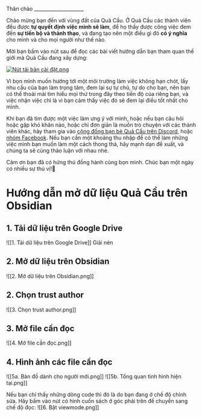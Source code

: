 Thân chào ____________________,  

Chào mừng bạn đến với vùng đất của Quả Cầu. Ở Quả Cầu các thành viên đều được **tự quyết định việc mình sẽ làm**, để họ thấy được công việc đem đến **sự tiến bộ và thành thạo**, và đang tạo nên một điều gì đó **có ý nghĩa** cho mình và cho mọi người như thế nào.  

Mời bạn bấm vào nút sau để đọc các bài viết hướng dẫn bạn tham quan thế giới mà Quả Cầu đang xây dựng:  

[![Nút tải bản cài đặt.png](blob:https://mail.google.com/89fc54ad-63b8-4689-9cf6-b9d55f3f96a2)](https://quacau.space/b7xl)
  
Vì bọn mình muốn hướng tới một môi trường làm việc không hạn chót, lấy nhu cầu của bạn làm trọng tâm, đem lại sự tự chủ, tự do cho bạn, nên bạn có thể thoải mái tìm hiểu mọi thứ trong đây theo tiến độ của riêng bạn, và việc nhận việc chỉ là vì bạn cảm thấy việc đó sẽ đem lại điều tốt nhất cho mình.  
  
Khi bạn đã tìm được một việc làm ưng ý với mình, hoặc nếu bạn câu hỏi hoặc gặp khó khăn nào, hoặc chỉ đơn giản là muốn trò chuyện với các thành viên khác, hãy tham gia vào [cộng đồng bạn bè Quả Cầu trên Discord](https://discord.gg/jWTk4EHFK2), hoặc [nhóm Facebook](https://www.facebook.com/groups/dammaychimsao). Nếu bạn cần một khoảng thu nhập để có thể làm những việc mình bạn muốn làm một cách thong thả, hãy mạnh dạn đề xuất, và chúng ta sẽ cùng thảo luận với nhau nhé.
  
Cảm ơn bạn đã có hứng thú đồng hành cùng bọn mình. Chúc bạn một ngày có nhiều sự thú vị!🤗

# Hướng dẫn mở dữ liệu Quả Cầu trên Obsidian
## 1. Tải dữ liệu trên Google Drive
![[1. Tải dữ liệu trên Google Drive]]
Giải nén
## 2. Mở dữ liệu trên Obsidian
![[2. Mở dữ liệu trên Obsidian.png]]

## 2. Chọn trust author
![[3. Chọn trust author.png]]

## 3. Mở file cần đọc
![[4. Mở file cần đọc.png]]

## 4. Hình ảnh các file cần đọc
![[5a. Bản đồ dành cho người mới.png]]
![[5b. Tổng quan tình hình hiện tại.png]]

Nếu bạn chỉ thấy những dòng code thì đó là do bạn đang ở chế độ chỉnh sửa. Hãy bấm vào nút có hình cuốn sách ở góc phải trên để chuyển sang chế độ đọc:
![[6. Bật viewmode.png]]